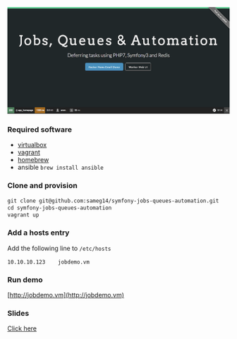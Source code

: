 ![](web/img/jobs_queues_and_automation.png)

### Required software
- [virtualbox](https://www.virtualbox.org/wiki/Downloads)
- [vagrant](https://www.vagrantup.com/downloads.html)
- [homebrew](http://brew.sh/)
- ansible `brew install ansible`


### Clone and provision
```
git clone git@github.com:sameg14/symfony-jobs-queues-automation.git
cd symfony-jobs-queues-automation
vagrant up
```

### Add a hosts entry
Add the following line to `/etc/hosts`
```
10.10.10.123    jobdemo.vm
```

### Run demo
[http://jobdemo.vm](http://jobdemo.vm)

### Slides
[Click here](https://docs.google.com/presentation/d/1c6zQ0aWFpTigfLNi2oLqEwgyVHMIlaarJZoS3V-wxIU/pub?start=false&loop=false&delayms=3000&slide=id.p)